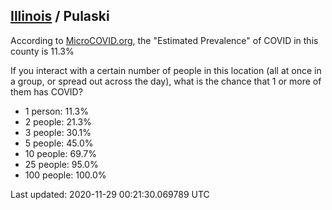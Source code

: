 
## [Illinois](/united-states/illinois) / Pulaski

According to [MicroCOVID.org](http://microcovid.org),
the "Estimated Prevalence" of COVID in this county is 11.3%

If you interact with a certain number of people in this location
(all at once in a group, or spread out across the day), what is the chance that
1 or more of them has COVID?

- 1 person: 11.3%
- 2 people: 21.3%
- 3 people: 30.1%
- 5 people: 45.0%
- 10 people: 69.7%
- 25 people: 95.0%
- 100 people: 100.0%

Last updated: 2020-11-29 00:21:30.069789 UTC
